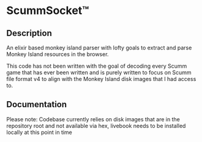 # ScummSocket™️

## Description

An elixir based monkey island parser with lofty goals to extract and parse Monkey Island resources in the browser. 

This code has not been written with the goal of decoding every Scumm game that has ever been written and is purely written to focus on Scumm file format v4 to align with the Monkey Island disk images that I had access to.

## Documentation

Please note:  Codebase currently relies on disk images that are in the repository root and not available via hex, livebook needs to be installed locally at this point in time
